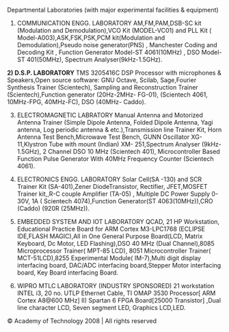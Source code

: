 Departmental Laboratories (with major experimental facilities & equipment)
1) COMMUNICATION ENGG. LABORATORY
AM,FM,PAM,DSB-SC kit (Modulation and Demodulation),VCO Kit (MODEL-VC01) and PLL Kit ( Model-A003),ASK,FSK,PSK,PCM kit(Modulation and Demodulation),Pseudo noise generator(PNS) , Manchester Coding and Decoding Kit , Function Generator Model-ST 4061(10MHz) , DSO Model-ST 401(50MHz), Spectrum Analyser(9kHz-1.5GHz).

 **2) D.S.P. LABORATORY**
TMS 3205416C DSP Processor with microphones & Speakers,Open source software: GNU Octave, Scilab, Sage,Fourier Synthesis Trainer (Scientech), Sampling and Reconstruction Trainer (Scientech),Function generator (20Hz-2MHz- FG-01), (Scientech 4061, 10MHz-FPG, 40MHz-FC), DSO (40MHz- Caddo).

3) ELECTROMAGNETIC LABRATORY
Manual Antenna and Motorized Antenna Trainer (Simple Dipole Antenna, Folded Dipole Antenna, Yagi antenna, Log periodic antenna & etc.),Transmission line Trainer Kit, Horn Antenna Test Bench,Microwave Test Bench, GUNN Oscillator XG-11,Klystron Tube with mount (Indian) XM- 251,Spectrum Analyser (9kHz-1.5GHz), 2 Channel DSO 10 MHz (Scientech 401), Microcontroller Based Function Pulse Generator With 40MHz Frequency Counter (Scientech 4061).

4) ELECTRONICS ENGG. LABORATORY
Solar Cell(SA -130) and SCR Trainer Kit (SA-401),Zener DiodeTransistor, Rectifier, JFET,MOSFET Trainer kit,,R-C couple Amplifier (TA-05) , Multiple DC Power Supply 0-30V, 1A ( Scientech 4074),Function Generator(ST 4063(10MHz)),CRO (Caddo) (920R (25MHz)).

5) EMBEDDED SYSTEM AND IOT LABORATORY
QCAD, 21 HP Workstation, Educational Practice Board for ARM Cortex M3-LPC1768 (ECLIPSE IDE,FLASH MAGIC),All in One General Purpose Board(LCD, Matrix Keyboard, Dc Motor, LED Flashing),DSO 40 MHz (Dual Channel),8085 Microprocessor Trainer( MPT-85 LCD), 8051 Microcontroller Trainer( MCT-51LCD),8255 Experimental Module( IM-7),Multi digit display interfacing board, DAC/ADC interfacing board,Stepper Motor interfacing board, Key Board interfacing Board.

6) WIPRO MTLC LABORATORY (INDUSTRY SPONSORED)
21 workstation INTEL i3, 20 no. UTLP Ethernet Cable, TI OMAP 3530 Processor[ ARM Cortex A8@600 MHz] II) Spartan 6 FPGA Board[25000 Transistor] ,Dual line character LCD, Seven segment LED, Graphics LCD,LED.

© Academy of Technology 2008 | All rights reserved